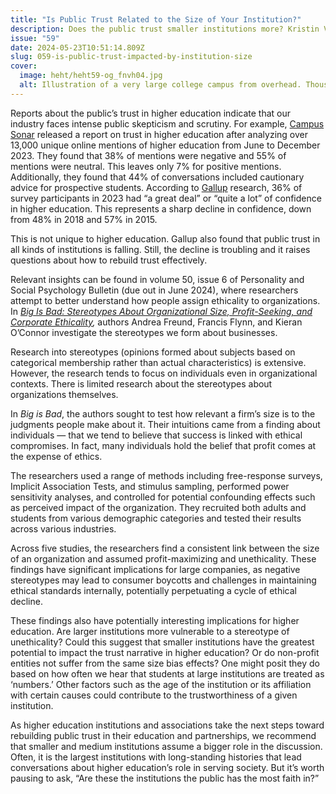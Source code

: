 ```yaml
---
title: "Is Public Trust Related to the Size of Your Institution?"
description: Does the public trust smaller institutions more? Kristin Van Dorn looks at the relationship between organization size and public trust.
issue: "59"
date: 2024-05-23T10:51:14.809Z
slug: 059-is-public-trust-impacted-by-institution-size
cover:
  image: heht/heht59-og_fnvh04.jpg
  alt: Illustration of a very large college campus from overhead. Thousands of students mill about on the grounds outside. The ocean is in the background. Created with generative AI.
---
```

Reports about the public’s trust in higher education indicate that our industry faces intense public skepticism and scrutiny. For example, [Campus Sonar](https://info.campussonar.com/rebuilding-public-trust-in-higher-ed) released a report on trust in higher education after analyzing over 13,000 unique online mentions of higher education from June to December 2023. They found that 38% of mentions were negative and 55% of mentions were neutral. This leaves only 7% for positive mentions. Additionally, they found that 44% of conversations included cautionary advice for prospective students. According to [Gallup](https://news.gallup.com/poll/508352/americans-confidence-higher-education-down-sharply.aspx) research, 36% of survey participants in 2023 had “a great deal” or “quite a lot” of confidence in higher education. This represents a sharp decline in confidence, down from 48% in 2018 and 57% in 2015.

This is not unique to higher education. Gallup also found that public trust in all kinds of institutions is falling. Still, the decline is troubling and it raises questions about how to rebuild trust effectively.

Relevant insights can be found in volume 50, issue 6 of Personality and Social Psychology Bulletin (due out in  June 2024), where researchers attempt to better understand how people assign ethicality to organizations. In _[Big Is Bad: Stereotypes About Organizational Size, Profit-Seeking, and Corporate Ethicality](https://journals.sagepub.com/doi/abs/10.1177/01461672231151791),_ authors Andrea Freund, Francis Flynn, and Kieran O’Connor investigate the stereotypes we form about businesses.

Research into stereotypes (opinions formed about subjects based on categorical membership rather than actual characteristics) is extensive. However, the research tends to focus on individuals even in organizational contexts. There is limited research about the stereotypes about organizations themselves.

In _Big is Bad_, the authors sought to test how relevant a firm’s size is to the judgments people make about it. Their intuitions came from a finding about individuals — that we tend to believe that success is linked with ethical compromises. In fact, many individuals hold the belief that profit comes at the expense of ethics.

The researchers used a range of methods including free-response surveys, Implicit Association Tests, and stimulus sampling, performed power sensitivity analyses, and controlled for potential confounding effects such as perceived impact of the organization. They recruited both adults and students from various demographic categories and tested their results across various industries.

Across five studies, the researchers find a consistent link between the size of an organization and assumed profit-maximizing and unethicality.  These findings have significant implications for large companies, as negative stereotypes may lead to consumer boycotts and challenges in maintaining ethical standards internally, potentially perpetuating a cycle of ethical decline.

These findings also have potentially interesting implications for higher education. Are larger institutions more vulnerable to a stereotype of unethicality?  Could this suggest that smaller institutions have the greatest potential to impact the trust narrative in higher education? Or do non-profit entities not suffer from the same size bias effects? One might posit they do based on how often we hear that students at large institutions are treated as ‘numbers.’ Other factors such as the age of the institution or its affiliation with certain causes could contribute to the trustworthiness of a given institution.

As higher education institutions and associations take the next steps toward rebuilding public trust in their education and partnerships, we recommend that smaller and medium institutions assume a bigger role in the discussion. Often, it is the largest institutions with long-standing histories that lead conversations about higher education’s role in serving society. But it’s worth pausing to ask, “Are these the institutions the public has the most faith in?”